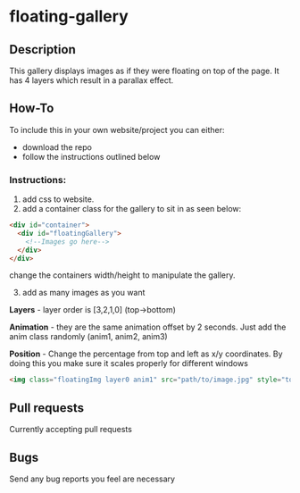# floating-gallery
## Description
This gallery displays images as if they were floating on top of the page. It has 4 layers which result in a parallax effect.
## How-To
To include this in your own website/project you can either:
* download the repo
* follow the instructions outlined below

### Instructions:
1. add css to website.
2. add a container class for the gallery to sit in as seen below:
```HTML
<div id="container">
  <div id="floatingGallery">
    <!--Images go here-->
  </div>
</div>
```
change the containers width/height to manipulate the gallery.

3. add as many images as you want

**Layers** - layer order is [3,2,1,0] (top->bottom)

**Animation** - they are the same animation offset by 2 seconds. Just add the anim class randomly (anim1, anim2, anim3)

**Position** - Change the percentage from top and left as x/y coordinates. By doing this you make sure it scales properly for different windows

```HTML
<img class="floatingImg layer0 anim1" src="path/to/image.jpg" style="top: 5%; left: 5%;">
```
## Pull requests
Currently accepting pull requests
## Bugs
Send any bug reports you feel are necessary
